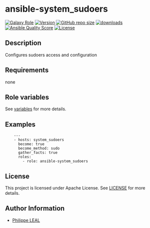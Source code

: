 # ansible-system_sudoers

[![Galaxy Role](https://img.shields.io/badge/galaxy-system_sudoers-purple?style=flat)](https://galaxy.ansible.com/lotusnoir/system_sudoers)
[![Version](https://img.shields.io/github/release/lotusnoir/ansible-system_sudoers.svg)](https://github.com/lotusnoir/ansible-system_sudoers/releases/latest)
[![GitHub repo size](https://img.shields.io/github/repo-size/lotusnoir/ansible-system_sudoers?color=orange&style=flat)](https://galaxy.ansible.com/lotusnoir/system_sudoers)
[![downloads](https://img.shields.io/ansible/role/d/61815)](https://galaxy.ansible.com/lotusnoir/system_sudoers)
[![Ansible Quality Score](https://img.shields.io/ansible/quality/61815)](https://galaxy.ansible.com/lotusnoir/system_sudoers)
[![License](https://img.shields.io/badge/license-Apache--2.0-brightgreen?style=flat)](https://opensource.org/licenses/Apache-2.0)

## Description

Configures sudoers access and configuration
## Requirements

none

## Role variables

See [variables](/defaults/main.yml) for more details.

## Examples

        ---
        - hosts: system_sudoers
          become: true
          become_method: sudo
          gather_facts: true
          roles:
            - role: ansible-system_sudoers


## License

This project is licensed under Apache License. See [LICENSE](/LICENSE) for more details.

## Author Information

- [Philippe LEAL](https://github.com/lotusnoir)
